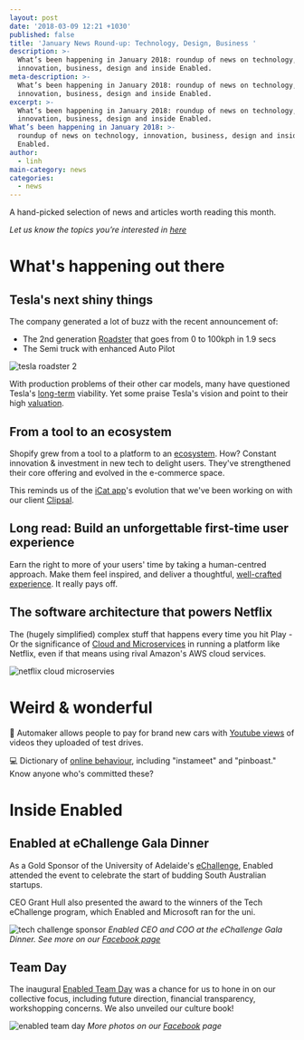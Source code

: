 ```yaml
---
layout: post
date: '2018-03-09 12:21 +1030'
published: false
title: 'January News Round-up: Technology, Design, Business '
description: >-
  What’s been happening in January 2018: roundup of news on technology,
  innovation, business, design and inside Enabled.
meta-description: >-
  What’s been happening in January 2018: roundup of news on technology,
  innovation, business, design and inside Enabled.
excerpt: >-
  What’s been happening in January 2018: roundup of news on technology,
  innovation, business, design and inside Enabled.
What’s been happening in January 2018: >-
  roundup of news on technology, innovation, business, design and inside
  Enabled.
author:
  - linh
main-category: news
categories:
  - news
---
```

A hand-picked selection of news and articles worth reading this month.

_Let us know the topics you’re interested in [here](https://enabled1.typeform.com/to/YcdNts)_

# What's happening out there

## Tesla's next shiny things

The company generated a lot of buzz with the recent announcement of:

- The 2nd generation [Roadster](https://www.theverge.com/2017/11/17/16655800/tesla-electric-semi-truck-roadster-recap-elon-musk) that goes from 0 to 100kph in 1.9 secs
- The Semi truck with enhanced Auto Pilot

![tesla roadster 2]({{site.baseurl}}/images/img_nov_roadster.jpg)

With production problems of their other car models, many have questioned Tesla's [long-term](https://seekingalpha.com/article/4122890-tesla-approaches-terminal-decline?) viability. Yet some praise Tesla's vision and point to their high [valuation](https://thinkgrowth.org/tesla-how-to-lose-700-million-and-maintain-a-60-billion-valuation-107e777b530).

## From a tool to an ecosystem

Shopify grew from a tool to a platform to an [ecosystem](https://producthabits.com/shopify-grew-snowboard-shop-10b-commerce-ecosystem/). How? Constant innovation & investment in new tech to delight users. They've strengthened their core offering and evolved in the e-commerce space. 

This reminds us of the [iCat app](http://enabled.com.au/sidestudy/clipsal-icat)'s evolution that we've been working on with our client [Clipsal](https://enabled.com.au/casestudy-Clipsal).

## Long read: Build an unforgettable first-time user experience

Earn the right to more of your users' time by taking a human-centred approach.  Make them feel inspired, and deliver a thoughtful, [well-crafted experience](https://hackernoon.com/the-quintessential-guide-for-building-an-unforgettable-first-time-user-experience-19720a7447d2). It really pays off. 

## The software architecture that powers Netflix

The (hugely simplified) complex stuff that happens every time you hit Play - Or the significance of [Cloud and Microservices](https://medium.com/refraction-tech-everything/how-netflix-works-the-hugely-simplified-complex-stuff-that-happens-every-time-you-hit-play-3a40c9be254b) in running a platform like Netflix, even if that means using rival Amazon's AWS cloud services. 

![netflix cloud microservies]({{site.baseurl}}/images/img_nov_netflix.png)

# Weird & wonderful

🚗 Automaker allows people to pay for brand new cars with [Youtube views](http://creativity-online.com/work/opel-pay-with-views/53174) of videos they uploaded of test drives.  

💻 Dictionary of [online behaviour](http://dictionaryofonlinebehavior.com/), including "instameet" and "pinboast." Know anyone who's committed these? 

# Inside Enabled

## Enabled at eChallenge Gala Dinner

As a Gold Sponsor of the University of Adelaide's [eChallenge](https://www.facebook.com/pg/EnabledHQ/photos/?tab=album&album_id=730924850441552), Enabled attended the event to celebrate the start of budding South Australian startups.

CEO Grant Hull also presented the award to the winners of the Tech eChallenge program, which Enabled and Microsoft ran for the uni.

![tech challenge sponsor]({{site.baseurl}}/images/img_nov_echallenge.jpg)
 *Enabled CEO and COO at the eChallenge Gala Dinner. See more on our [Facebook page](https://www.facebook.com/pg/EnabledHQ/photos/?tab=album&album_id=730924850441552)*

## Team Day

The inaugural [Enabled Team Day](https://www.facebook.com/pg/EnabledHQ/photos/?tab=album&album_id=723984437802260) was a chance for us to hone in on our collective focus, including future direction, financial transparency, workshopping concerns. We also unveiled our culture book!

![enabled team day]({{site.baseurl}}/images/img_nov_teamday.jpg)
*More photos on our [Facebook](https://www.facebook.com/pg/EnabledHQ/photos/?tab=album&album_id=723984437802260) page*

